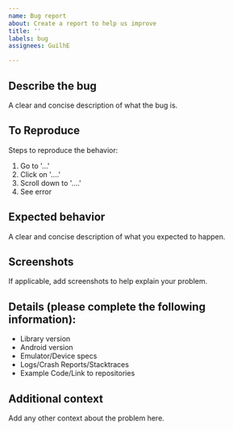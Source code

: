 ```yaml
---
name: Bug report
about: Create a report to help us improve
title: ''
labels: bug
assignees: GuilhE

---
```


## Describe the bug
A clear and concise description of what the bug is.

## To Reproduce
Steps to reproduce the behavior:
1. Go to '...'
2. Click on '....'
3. Scroll down to '....'
4. See error

## Expected behavior
A clear and concise description of what you expected to happen.

## Screenshots
If applicable, add screenshots to help explain your problem.

## Details (please complete the following information):
- Library version
- Android version
- Emulator/Device specs
- Logs/Crash Reports/Stacktraces
- Example Code/Link to repositories

## Additional context
Add any other context about the problem here.
